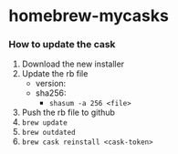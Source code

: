 # homebrew-mycasks

### How to update the cask

1. Download the new installer
1. Update the rb file
	- version: 
	- sha256: 
		- `shasum -a 256 <file>`
1. Push the rb file to github
1. `brew update`
1. `brew outdated`
1. `brew cask reinstall <cask-token>`
